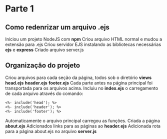 # Parte 1
## Como redenrizar um arquivo .ejs
Iniciou um projeto NodeJS com **npm**
Criou arquivo HTML normal e mudou a extensão para .ejs
Criou servidor EJS instalando as bibliotecas necessárias **ejs** e **express**
Criado arquivo server.js
## Organização do projeto
Criou arquivos para cada seção da página, todos sob o diretório **views**
**head.ejs**
**header.ejs**
**footer.ejs**
Cada parte antes na página principal foi transportada para os arquivos acima.
Incluiu no **index.ejs** o carregamento de cada arquivo através do comando:
```
<%- include('head'); %>
<%- include('header'); %>
<%- include('footer'); %>
```
Automaticamente o arquivo principal carregou as funções.
Criada a página **about.ejs**
Adicionados links para as páginas ao **header.ejs**
Adicionada rota para a página about.ejs no arquivo **server.js**

